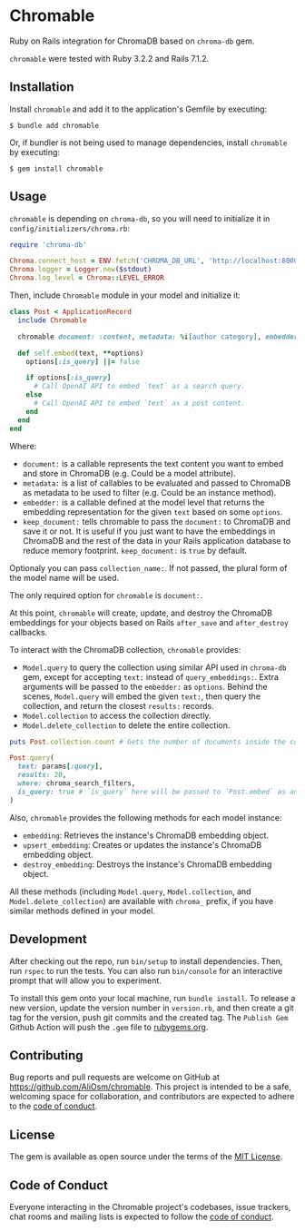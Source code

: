 # Chromable

Ruby on Rails integration for ChromaDB based on `chroma-db` gem.

`chromable` were tested with Ruby 3.2.2 and Rails 7.1.2.

## Installation

Install `chromable` and add it to the application's Gemfile by executing:

    $ bundle add chromable

Or, if bundler is not being used to manage dependencies, install `chromable` by executing:

    $ gem install chromable

## Usage

`chromable` is depending on `chroma-db`, so you will need to initialize it in `config/initializers/chroma.rb`:

```ruby
require 'chroma-db'

Chroma.connect_host = ENV.fetch('CHROMA_DB_URL', 'http://localhost:8000')
Chroma.logger = Logger.new($stdout)
Chroma.log_level = Chroma::LEVEL_ERROR
```

Then, include `Chromable` module in your model and initialize it:

```ruby
class Post < ApplicationRecord
  include Chromable

  chromable document: :content, metadata: %i[author category], embedder: :embed, keep_document: false

  def self.embed(text, **options)
    options[:is_query] ||= false

    if options[:is_query]
      # Call OpenAI API to embed `text` as a search query.
    else
      # Call OpenAI API to embed `text` as a post content.
    end
  end
end
```

Where:
- `document:` is a callable represents the text content you want to embed and store in ChromaDB (e.g. Could be a model attribute).
- `metadata:` is a list of callables to be evaluated and passed to ChromaDB as metadata to be used to filter (e.g. Could be an instance method).
- `embedder:` is a callable defined at the model level that returns the embedding representation for the given `text` based on some `options`.
- `keep_document:` tells chromable to pass the `document:` to ChromaDB and save it or not. It is useful if you just want to have the embeddings in ChromaDB and the rest of the data in your Rails application database to reduce memory footprint. `keep_document:` is `true` by default.

Optionaly you can pass `collection_name:`. If not passed, the plural form of the model name will be used.

The only required option for `chromable` is `document:`.

At this point, `chromable` will create, update, and destroy the ChromaDB embeddings for your objects based on Rails `after_save` and `after_destroy` callbacks.

To interact with the ChromaDB collection, `chromable` provides:
- `Model.query` to query the collection using similar API used in `chroma-db` gem, except for accepting `text:` instead of `query_embeddings:`. Extra arguments will be passed to the `embedder:` as `options`. Behind the scenes, `Model.query` will embed the given `text:`, then query the collection, and return the closest `results:` records.
- `Model.collection` to access the collection directly.
- `Model.delete_collection` to delete the entire collection.

```ruby
puts Post.collection.count # Gets the number of documents inside the collection. Should always match Post.count.

Post.query(
  text: params[:query],
  results: 20,
  where: chroma_search_filters,
  is_query: true # `is_query` here will be passed to `Post.embed` as an option.
)
```

Also, `chromable` provides the following methods for each model instance:

- `embedding`: Retrieves the instance's ChromaDB embedding object.
- `upsert_embedding`: Creates or updates the instance's ChromaDB embedding object.
- `destroy_embedding`: Destroys the instance's ChromaDB embedding object.

All these methods (including `Model.query`, `Model.collection`, and `Model.delete_collection`) are available with `chroma_` prefix, if you have similar methods defined in your model.

## Development

After checking out the repo, run `bin/setup` to install dependencies. Then, run `rspec` to run the tests. You can also run `bin/console` for an interactive prompt that will allow you to experiment.

To install this gem onto your local machine, run `bundle install`. To release a new version, update the version number in `version.rb`, and then create a git tag for the version, push git commits and the created tag. The `Publish Gem` Github Action will push the `.gem` file to [rubygems.org](https://rubygems.org).

## Contributing

Bug reports and pull requests are welcome on GitHub at https://github.com/AliOsm/chromable. This project is intended to be a safe, welcoming space for collaboration, and contributors are expected to adhere to the [code of conduct](https://github.com/[USERNAME]/chromable/blob/main/CODE_OF_CONDUCT.md).

## License

The gem is available as open source under the terms of the [MIT License](https://opensource.org/licenses/MIT).

## Code of Conduct

Everyone interacting in the Chromable project's codebases, issue trackers, chat rooms and mailing lists is expected to follow the [code of conduct](https://github.com/[USERNAME]/chromable/blob/main/CODE_OF_CONDUCT.md).
